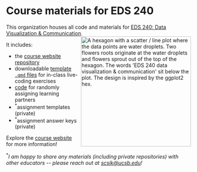 # Course materials for EDS 240

This organization houses all code and materials for [EDS 240: Data Visualization & Communication](https://bren.ucsb.edu/courses/eds-240). 
<img align='right' src='https://github.com/user-attachments/assets/a7ef3dd6-59cd-426d-9118-d014d5c79a19' width='300' alt="A hexagon with a scatter / line plot where the data points are water droplets. Two flowers roots originate at the water droplets and flowers sprout out of the top of the hexagon. The words 'EDS 240 data visualization & communication' sit below the plot. The design is inspired by the ggplot2 hex.">

It includes:

- the [course website repository](https://github.com/EDS-240-Data-Viz/EDS-240-Data-Viz.github.io)
- downloadable [template `.qmd` files](https://github.com/EDS-240-Data-Viz/code-along-templates) for in-class live-coding exercises
- [code](https://github.com/EDS-240-Data-Viz/learning-partners/blob/main/assign-learning-partners.R) for randomly assigning learning partners
- <sup>*</sup>assignment templates (private)
- <sup>*</sup>assignment answer keys (private)

Explore the [course website](https://eds-240-data-viz.github.io/) for more information!

<sup>*</sup>*I am happy to share any materials (including private repositories) with other educators -- please reach out at [scsik@ucsb.edu](mailto::scsik@ucsb.edu)!*

<!--

**Here are some ideas to get you started:**

🙋‍♀️ A short introduction - what is your organization all about?
🌈 Contribution guidelines - how can the community get involved?
👩‍💻 Useful resources - where can the community find your docs? Is there anything else the community should know?
🍿 Fun facts - what does your team eat for breakfast?
🧙 Remember, you can do mighty things with the power of [Markdown](https://docs.github.com/github/writing-on-github/getting-started-with-writing-and-formatting-on-github/basic-writing-and-formatting-syntax)
-->
